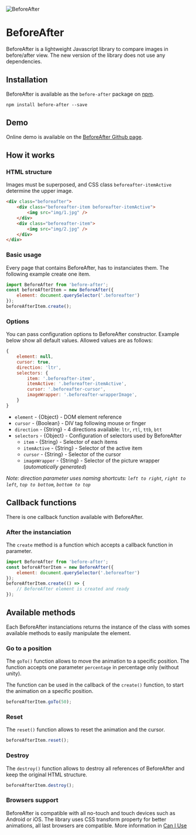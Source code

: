 ![BeforeAfter](https://img.shields.io/badge/BeforeAfter-v2.0.0-b8e986.svg?style=flat-square)

# BeforeAfter

BeforeAfter is a lightweight Javascript library to compare images in before/after view. The new version of the library does not use any dependencies.

## Installation

BeforeAfter is available as the `before-after` package on <a href="https://www.npmjs.com/package/before-after" title="npm before-after">npm</a>.

```
npm install before-after --save
```

## Demo

Online demo is available on the <a href="https://yoriiis.github.io/before-after.js/" title="BeforeAfter Github page" target="_blank">BeforeAfter Github page</a>.

## How it works

### HTML structure

Images must be superposed, and CSS class `beforeafter-itemActive` determine the upper image.

```html
<div class="beforeafter">
    <div class="beforeafter-item beforeafter-itemActive">
        <img src="img/1.jpg" />
    </div>
    <div class="beforeafter-item">
        <img src="img/2.jpg" />
    </div>
</div>
```

### Basic usage

Every page that contains BeforeAfter, has to instanciates them. The following example create one item.

```javascript
import BeforeAfter from 'before-after';
const beforeAfterItem = new BeforeAfter({
    element: document.querySelector('.beforeafter')
});
beforeAfterItem.create();
```

### Options

You can pass configuration options to BeforeAfter constructor. Example below show all default values. Allowed values are as follows:

```javascript
{
    element: null,
    cursor: true,
    direction: 'ltr',
    selectors: {
        item: '.beforeafter-item',
        itemActive: '.beforeafter-itemActive',
        cursor: '.beforeafter-cursor',
        imageWrapper: '.beforeafter-wrapperImage',
    }
}
```

* `element` - {Object} - DOM element reference
* `cursor` - {Boolean} - DIV tag following mouse or finger
* `direction` - {String} - 4 directions available: `ltr`, `rtl`, `ttb`, `btt`
* `selectors` - {Object} - Configuration of selectors used by BeforeAfter
    * `item` - {String} - Selector of each items
    * `itemActive` - {String} - Selector of the active item
    * `cursor` - {String} - Selector of the cursor
    * `imageWrapper` - {String} - Selector of the picture wrapper (_automatically generated_)

_Note: direction parameter uses naming shortcuts: `left to right`, `right to left`, `top to bottom`,  `bottom to top`_

## Callback functions

There is one callback function available with BeforeAfter.

### After the instanciation

The `create` method is a function which accepts a callback function in parameter.

```javascript
import BeforeAfter from 'before-after';
const beforeAfterItem = new BeforeAfter({
    element: document.querySelector('.beforeafter')
});
beforeAfterItem.create(() => {
    // BeforeAfter element is created and ready
});
```

## Available methods

Each BeforeAfter instanciations returns the instance of the class with somes available methods to easily manipulate the element.

### Go to a position

The `goTo()` function allows to move the animation to a specific position. The function accepts one parameter `percentage` in percentage only (without unity).

The function can be used in the callback of the `create()` function, to start the animation on a specific position.

```javascript
beforeAfterItem.goTo(50);
```

### Reset

The `reset()` function allows to reset the animation and the cursor.

```javascript
beforeAfterItem.reset();
```

### Destroy

The `destroy()` function allows to destroy all references of BeforeAfter and keep the original HTML structure.

```javascript
beforeAfterItem.destroy();
```

### Browsers support

BeforeAfter is compatible with all no-touch and touch devices such as Android or iOS. The library uses CSS transform property for better animations, all last browsers are compatible. More information in <a href="https://caniuse.com/#search=transform" title="Can I Use" target="_blank">Can I Use</a>